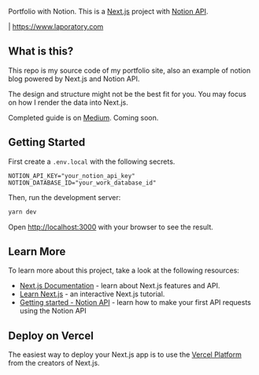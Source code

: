 Portfolio with Notion. This is a [Next.js](https://nextjs.org/) project with [Notion API](https://developers.notion.com).

| https://www.laporatory.com

## What is this?

This repo is my source code of my portfolio site, also an example of notion blog powered by Next.js and Notion API.

The design and structure might not be the best fit for you. You may focus on how I render the data into Next.js.

Completed guide is on [Medium](https://medium.com/@IamMrandrew). Coming soon.

## Getting Started

First create a `.env.local` with the following secrets.

```
NOTION_API_KEY="your_notion_api_key"
NOTION_DATABASE_ID="your_work_database_id"
```

Then, run the development server:

```bash
yarn dev
```

Open [http://localhost:3000](http://localhost:3000) with your browser to see the result.

## Learn More

To learn more about this project, take a look at the following resources:

- [Next.js Documentation](https://nextjs.org/docs) - learn about Next.js features and API.
- [Learn Next.js](https://nextjs.org/learn) - an interactive Next.js tutorial.
- [Getting started - Notion API](https://developers.notion.com/docs/getting-started) - learn how to make your first API requests using the Notion API

## Deploy on Vercel

The easiest way to deploy your Next.js app is to use the [Vercel Platform](https://vercel.com/new?utm_medium=default-template&filter=next.js&utm_source=create-next-app&utm_campaign=create-next-app-readme) from the creators of Next.js.
